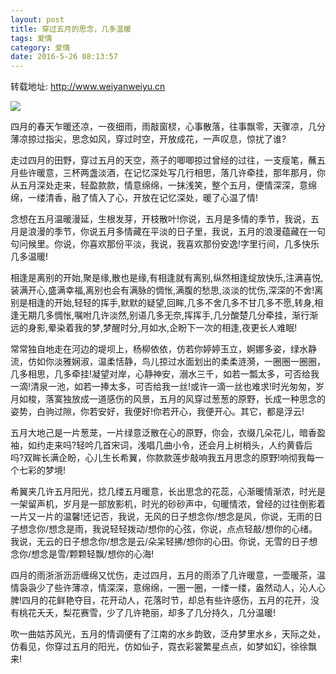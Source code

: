 ```yaml
---
layout: post
title: 穿过五月的思念，几多温暖
tags: 爱情
category: 爱情
date: 2016-5-26 08:13:57
---
```


转载地址: http://www.weiyanweiyu.cn

![](http://www.weiyanweiyu.cn/wp-content/uploads/2016/05/mt.jpg)

四月的春天乍暖还凉，一夜细雨，雨敲窗棂，心事散落，往事飘零，天骤凉，几分薄凉掠过指尖，思念如风，穿过时空，开放成花，一声叹息，惊扰了谁?

走过四月的田野，穿过五月的天空，燕子的唧唧掠过曾经的过往，一支瘦笔，蘸五月些许暖意，三杯两盏淡酒，在记忆深处写几行相思，落几许牵挂，那年那月，你从五月深处走来，轻盈款款，情意绵绵，一抹浅笑，整个五月，便情深深，意绵绵，一缕清香，融了情入了心，开放在记忆深处，暖了心温了情!

念想在五月温暖漫延，生根发芽，开枝散叶!你说，五月是多情的季节，我说，五月是浪漫的季节，你说五月多情藏在平淡的日子里，我说，五月的浪漫蕴藏在一句句问候里。你说，你喜欢那份平淡，我说，我喜欢那份安逸!字里行间，几多快乐几多温暖!

相逢是离别的开始,聚是缘,散也是缘,有相逢就有离别,纵然相逢绽放快乐,注满喜悦,装满开心,盛满幸福,离别也会有满脉的惆怅,满腹的愁思,淡淡的忧伤,深深的不舍!离别是相逢的开始,轻轻的挥手,默默的疑望,回眸,几多不舍几多不甘几多不愿,转身,相逢无期几多惆怅,嘱咐几许淡然,别语几多无奈,挥挥手,几分酸楚几分牵挂，渐行渐远的身影,晕染着我的梦,梦醒时分,月如水,企盼下一次的相逢,夜更长人难眠!

常常独自地走在河边的堤坝上，杨柳依依，仿若你婷婷玉立，婀娜多姿，绿水静流，仿如你淡雅娴淑，温柔恬静，鸟儿掠过水面划出的柔柔涟漪，一圈圈一圈圈，几多相思，几多牵挂!凝望对岸，心静神安，溺水三千，如若一瓢太多，可否给我一滴!清泉一池，如若一捧太多，可否给我一丝!或许一滴一丝也难求!时光匆匆，岁月如梭，落寞独放成一道感伤的风景，五月的风穿过葱葱的原野，长成一种思念的姿势，白驹过隙，你若安好，我便好!你若开心，我便开心。其它，都是浮云!

五月大地己是一片葱茏，一片绿意泛散在心的原野，你会，衣缀几朵花儿，暗香盈袖，如约走来吗?轻吟几首宋词，浅唱几曲小令，还会月上树梢头，人约黄昏后吗?双眸长满企盼，心儿生长希翼，你款款莲步敲响我五月思念的原野!响彻我每一个七彩的梦境!

希翼夹几许五月阳光，捻几缕五月暖意，长出思念的花蕊，心渐暖情渐浓，时光是一架留声机，岁月是一部放影机，时光的砂砂声中，句暖情浓，曾经的过往倒影着一片又一片的温馨!还记否，我说，无风的日子想念你/想念是风，你说，无雨的日子想念你/想念是雨，我说轻轻拨动/想你的心弦，你说，点点轻敲/想你的心绪。我说，无云的日子想念你/想念是云/朵呆轻拂/想你的心田。你说，无雪的日子想念你/想念是雪/颗颗轻飘/想你的心海!

四月的雨浙浙沥沥缠绵又忧伤，走过四月，五月的雨添了几许暖意，一壶暖茶，温情袅袅少了些许薄凉，情深深，意绵绵，一圈一圈，一缕一缕，盎然动人，沁人心脾!四月的花鲜艳夺目，花开动人，花落时节，却总有些许感伤，五月的花开，没有桃花夭夭，梨花赛雪，少了几许艳丽，却多了几分持久，几分温暖!

吹一曲姑苏风光，五月的情调便有了江南的水乡韵致，泛舟梦里水乡，天际之处，仿看见，你穿过五月的阳光，仿如仙子，霓衣彩裳繁星点点，如梦如幻，徐徐飘来!